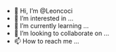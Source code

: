 - 👋 Hi, I’m @Leoncoci
- 👀 I’m interested in ...
- 🌱 I’m currently learning ...
- 💞️ I’m looking to collaborate on ...
- 📫 How to reach me ...

<!---
Leoncoci/Leoncoci is a ✨ special ✨ repository because its `README.md` (this file) appears on your GitHub profile.
You can click the Preview link to take a look at your changes.
--->

